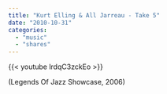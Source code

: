 ```yaml
---
title: "Kurt Elling & All Jarreau - Take 5"
date: "2010-10-31"
categories:
  - "music"
  - "shares"
---
```


{{< youtube lrdqC3zckEo >}}

(Legends Of Jazz Showcase, 2006)
